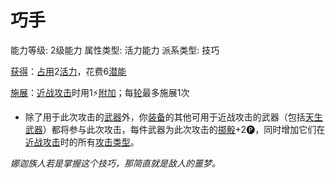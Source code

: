 # 巧手

能力等级: 2级能力
属性类型: 活力能力
派系类型: 技巧

<aside>

[获得](https://www.notion.so/1b3d619a067b8027ba38e2c1caf9d84b?pvs=21)：[占用](https://www.notion.so/1b3d619a067b8028a794de6ceed96ec0?pvs=21)2[活力](https://www.notion.so/1b3d619a067b805391c0d92f6a9c2e06?pvs=21)，花费6[潜能](https://www.notion.so/1b3d619a067b80c2bdb4c721adc30021?pvs=21)

</aside>

<aside>

[施展](https://www.notion.so/1b3d619a067b80f38dccf027f026b32f?pvs=21)：[近战攻击](https://www.notion.so/1b4d619a067b80eda8b0facbba0c7b1a?pvs=21)时用1⚡️[附加](https://www.notion.so/1b3d619a067b808aba32f87c5cab4efb?pvs=21)；每[轮](https://www.notion.so/1b3d619a067b80aeb62df5a99bfb8a82?pvs=21)最多施展1次

- 除了用于此次攻击的[武器](https://www.notion.so/1b3d619a067b80529a70eee1166b41ef?pvs=21)外，你[装备](https://www.notion.so/1b3d619a067b80f99057fe3412922dd5?pvs=21)的其他可用于近战攻击的武器（包括[天生武器](https://www.notion.so/1b3d619a067b8074bdb4e62b06caebf6?pvs=21)）都将参与此次攻击，每件武器为此次攻击的[掷骰](https://www.notion.so/1b3d619a067b80f89c53e38483e535c4?pvs=21)+2🅟，同时增加它们在[近战攻击](https://www.notion.so/1b4d619a067b80eda8b0facbba0c7b1a?pvs=21)时的所有[攻击类型](https://www.notion.so/1b4d619a067b808fb1a6fdd528e09d5e?pvs=21)。
</aside>

*娜迦族人若是掌握这个技巧，那简直就是敌人的噩梦。*